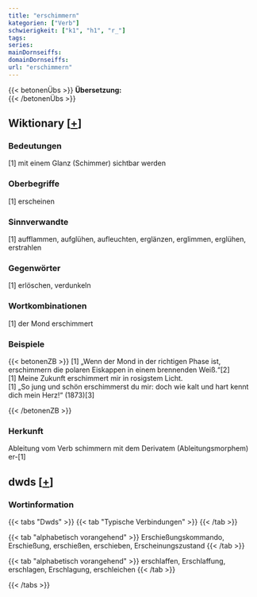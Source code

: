 ```yaml
---
title: "erschimmern"
kategorien: ["Verb"]
schwierigkeit: ["k1", "h1", "r_"]
tags:
series:
mainDornseiffs:
domainDornseiffs:
url: "erschimmern"
---
```


{{< betonenÜbs >}}
**Übersetzung:**  
{{< /betonenÜbs >}}

## Wiktionary [[+](https://de.wiktionary.org/wiki/erschimmern)]

### Bedeutungen
[1] mit einem Glanz (Schimmer) sichtbar werden  

### Oberbegriffe
[1] erscheinen  

### Sinnverwandte
[1] aufflammen, aufglühen, aufleuchten, erglänzen, erglimmen, erglühen, erstrahlen  

### Gegenwörter
[1] erlöschen, verdunkeln  

### Wortkombinationen
[1] der Mond erschimmert  

### Beispiele
{{< betonenZB >}}
[1] „Wenn der Mond in der richtigen Phase ist, erschimmern die polaren Eiskappen in einem brennenden Weiß.“[2]  
[1] Meine Zukunft erschimmert mir in rosigstem Licht.  
[1] „So jung und schön erschimmerst du mir: doch wie kalt und hart kennt dich mein Herz!“ (1873)[3]  

{{< /betonenZB >}}
### Herkunft
Ableitung vom Verb schimmern mit dem Derivatem (Ableitungsmorphem) er-[1]  



## dwds [[+](https://www.dwds.de/wb/erschimmern)]

### Wortinformation
{{< tabs "Dwds" >}}
{{< tab "Typische Verbindungen" >}}
{{< /tab >}}

{{< tab "alphabetisch vorangehend" >}}
Erschießungskommando, Erschießung, erschießen, erschieben, Erscheinungszustand
{{< /tab >}}

{{< tab "alphabetisch vorangehend" >}}
erschlaffen, Erschlaffung, erschlagen, Erschlagung, erschleichen
{{< /tab >}}

{{< /tabs >}}

